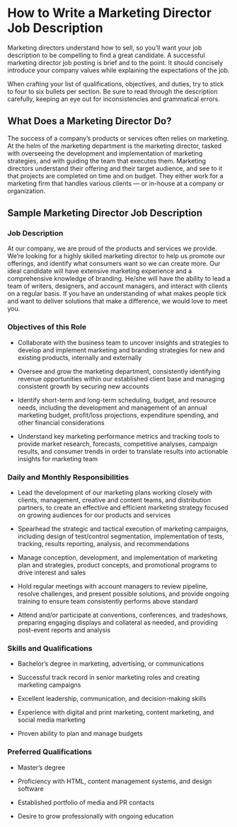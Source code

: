 # How to Write a Marketing Director Job Description

Marketing directors understand how to sell, so you’ll want your job description to be compelling to find a great candidate. A successful marketing director job posting is brief and to the point. It should concisely introduce your company values while explaining the expectations of the job.

When crafting your list of qualifications, objectives, and duties, try to stick to four to six bullets per section. Be sure to read through the description carefully, keeping an eye out for inconsistencies and grammatical errors.
## What Does a Marketing Director Do?

The success of a company’s products or services often relies on marketing. At the helm of the marketing department is the marketing director, tasked with overseeing the development and implementation of marketing strategies, and with guiding the team that executes them. Marketing directors understand their offering and their target audience, and see to it that projects are completed on time and on budget. They either work for a marketing firm that handles various clients — or in-house at a company or organization.

## Sample Marketing Director Job Description

### Job Description

At our company, we are proud of the products and services we provide. We’re looking for a highly skilled marketing director to help us promote our offerings, and identify what consumers want so we can create more. Our ideal candidate will have extensive marketing experience and a comprehensive knowledge of branding. He/she will have the ability to lead a team of writers, designers, and account managers, and interact with clients on a regular basis. If you have an understanding of what makes people tick and want to deliver solutions that make a difference, we would love to meet you.

### Objectives of this Role

* Collaborate with the business team to uncover insights and strategies to develop and implement marketing and branding strategies for new and existing products, internally and externally

* Oversee and grow the marketing department, consistently identifying revenue opportunities within our established client base and managing consistent growth by securing new accounts

* Identify short-term and long-term scheduling, budget, and resource needs, including the development and management of an annual marketing budget, profit/loss projections, expenditure spending, and other financial considerations

* Understand key marketing performance metrics and tracking tools to provide market research, forecasts, competitive analyses, campaign results, and consumer trends in order to translate results into actionable insights for marketing team

### Daily and Monthly Responsibilities

* Lead the development of our marketing plans working closely with clients, management, creative and content teams, and distribution partners, to create an effective and efficient marketing strategy focused on growing audiences for our products and services

* Spearhead the strategic and tactical execution of marketing campaigns, including design of test/control segmentation, implementation of tests, tracking, results reporting, analysis, and recommendations

* Manage conception, development, and implementation of marketing plan and strategies, product concepts, and promotional programs to drive interest and sales

* Hold regular meetings with account managers to review pipeline, resolve challenges, and present possible solutions, and provide ongoing training to ensure team consistently performs above standard

* Attend and/or participate at conventions, conferences, and tradeshows, preparing engaging displays and collateral as needed, and providing post-event reports and analysis

### Skills and Qualifications

* Bachelor’s degree in marketing, advertising, or communications

* Successful track record in senior marketing roles and creating marketing campaigns

* Excellent leadership, communication, and decision-making skills

* Experience with digital and print marketing, content marketing, and social media marketing

* Proven ability to plan and manage budgets

### Preferred Qualifications

* Master’s degree

* Proficiency with HTML, content management systems, and design software

* Established portfolio of media and PR contacts

* Desire to grow professionally with ongoing education

